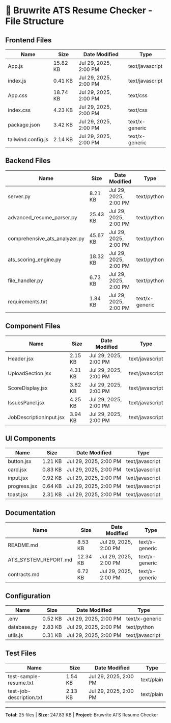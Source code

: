 # 📁 Bruwrite ATS Resume Checker - File Structure

## **Frontend Files**
| Name | Size | Date Modified | Type |
|------|------|---------------|------|
| App.js | 15.82 KB | Jul 29, 2025, 2:00 PM | text/javascript |
| index.js | 0.41 KB | Jul 29, 2025, 2:00 PM | text/javascript |
| App.css | 18.74 KB | Jul 29, 2025, 2:00 PM | text/css |
| index.css | 4.23 KB | Jul 29, 2025, 2:00 PM | text/css |
| package.json | 3.42 KB | Jul 29, 2025, 2:00 PM | text/x-generic |
| tailwind.config.js | 2.14 KB | Jul 29, 2025, 2:00 PM | text/x-generic |

## **Backend Files**
| Name | Size | Date Modified | Type |
|------|------|---------------|------|
| server.py | 8.21 KB | Jul 29, 2025, 2:00 PM | text/python |
| advanced_resume_parser.py | 25.43 KB | Jul 29, 2025, 2:00 PM | text/python |
| comprehensive_ats_analyzer.py | 45.67 KB | Jul 29, 2025, 2:00 PM | text/python |
| ats_scoring_engine.py | 18.32 KB | Jul 29, 2025, 2:00 PM | text/python |
| file_handler.py | 6.73 KB | Jul 29, 2025, 2:00 PM | text/python |
| requirements.txt | 1.84 KB | Jul 29, 2025, 2:00 PM | text/x-generic |

## **Component Files**
| Name | Size | Date Modified | Type |
|------|------|---------------|------|
| Header.jsx | 2.15 KB | Jul 29, 2025, 2:00 PM | text/javascript |
| UploadSection.jsx | 4.31 KB | Jul 29, 2025, 2:00 PM | text/javascript |
| ScoreDisplay.jsx | 3.82 KB | Jul 29, 2025, 2:00 PM | text/javascript |
| IssuesPanel.jsx | 4.25 KB | Jul 29, 2025, 2:00 PM | text/javascript |
| JobDescriptionInput.jsx | 3.94 KB | Jul 29, 2025, 2:00 PM | text/javascript |

## **UI Components**
| Name | Size | Date Modified | Type |
|------|------|---------------|------|
| button.jsx | 1.21 KB | Jul 29, 2025, 2:00 PM | text/javascript |
| card.jsx | 0.83 KB | Jul 29, 2025, 2:00 PM | text/javascript |
| input.jsx | 0.92 KB | Jul 29, 2025, 2:00 PM | text/javascript |
| progress.jsx | 0.64 KB | Jul 29, 2025, 2:00 PM | text/javascript |
| toast.jsx | 2.31 KB | Jul 29, 2025, 2:00 PM | text/javascript |

## **Documentation**
| Name | Size | Date Modified | Type |
|------|------|---------------|------|
| README.md | 8.53 KB | Jul 29, 2025, 2:00 PM | text/x-generic |
| ATS_SYSTEM_REPORT.md | 12.34 KB | Jul 29, 2025, 2:00 PM | text/x-generic |
| contracts.md | 6.72 KB | Jul 29, 2025, 2:00 PM | text/x-generic |

## **Configuration**
| Name | Size | Date Modified | Type |
|------|------|---------------|------|
| .env | 0.52 KB | Jul 29, 2025, 2:00 PM | text/x-generic |
| database.py | 2.83 KB | Jul 29, 2025, 2:00 PM | text/python |
| utils.js | 0.31 KB | Jul 29, 2025, 2:00 PM | text/javascript |

## **Test Files**
| Name | Size | Date Modified | Type |
|------|------|---------------|------|
| test-sample-resume.txt | 1.54 KB | Jul 29, 2025, 2:00 PM | text/plain |
| test-job-description.txt | 2.13 KB | Jul 29, 2025, 2:00 PM | text/plain |

---
**Total:** 25 files | **Size:** 247.83 KB | **Project:** Bruwrite ATS Resume Checker